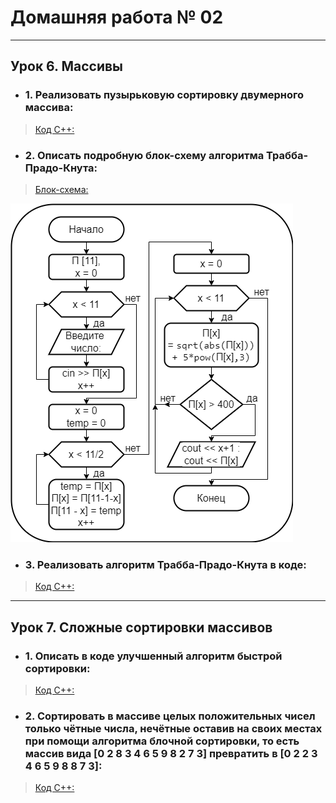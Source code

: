 # Домашняя работа № 02
-------------------------------
## Урок 6. Массивы
- ### 1. Реализовать пузырьковую сортировку двумерного массива:

> [Код С++:](lesson_06.cpp)

- ### 2. Описать подробную блок-схему алгоритма Трабба-Прадо-Кнута:

> [Блок-схема:](lesson_06-02.png)

![Screenshot](lesson_06-02.png "алгоритм Трабба-Прадо-Кнута")

- ### 3. Реализовать алгоритм Трабба-Прадо-Кнута в коде:

> [Код С++:](lesson_06.cpp)
-------------------------------
## Урок 7. Сложные сортировки массивов
- ### 1. Описать в коде улучшенный алгоритм быстрой сортировки:

> [Код С++:](lesson_07.cpp)

- ### 2. Сортировать в массиве целых положительных чисел только чётные числа, нечётные оставив на своих местах при помощи алгоритма блочной сортировки, то есть массив вида [0 2 8 3 4 6 5 9 8 2 7 3] превратить в [0 2 2 3 4 6 5 9 8 8 7 3]:

> [Код С++:](lesson_07.cpp)